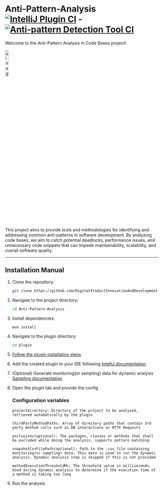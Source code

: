 # Anti-Pattern-Analysis [![IntelliJ Plugin CI](https://github.com/DigitalProductInnovationAndDevelopment/Anti-Pattern-Analysis/actions/workflows/plugin-ci.yml/badge.svg?branch=plugin)](https://github.com/DigitalProductInnovationAndDevelopment/Anti-Pattern-Analysis/actions/workflows/plugin-ci.yml) - [![Anti-pattern Detection Tool CI](https://github.com/DigitalProductInnovationAndDevelopment/Anti-Pattern-Analysis/actions/workflows/tool-ci.yml/badge.svg)](https://github.com/DigitalProductInnovationAndDevelopment/Anti-Pattern-Analysis/actions/workflows/tool-ci.yml)

Welcome to the Anti-Pattern Analysis in Code Bases project!

<img src="https://github.com/DigitalProductInnovationAndDevelopment/Anti-Pattern-Analysis/assets/58306766/dfb0b129-83c0-42fd-852b-778c87da46b8" alt="image" width=15% height=15%/>
<br>
This project aims to provide tools and methodologies for identifying and addressing common anti-patterns in software development. By analyzing code bases, we aim to catch potential deadlocks, performance issues, and unnecessary code snippets that can impede maintainability, scalability, and overall software quality.

---

## Installation Manual

1. Clone the repository:
   ```bash
   git clone https://github.com/DigitalProductInnovationAndDevelopment/Anti-Pattern-Analysis.git
   ```
2. Navigate to the project directory:
   ```bash
   cd Anti-Pattern-Analysis
   ```
3. Install dependencies:
   ```bash
   mvn install
   ```
4. Navigate to the plugin directory:
   ```bash
   cd plugin
   ```
5. [Follow the plugin installation steps](/plugin/README.md)

6. Add the created plugin to your IDE following [IntelliJ documentation](https://www.jetbrains.com/help/idea/managing-plugins.html#install_plugin_from_disk)

7. (Optional) Generate monitoring(or sampling) data for dynamic analysis [Sampling documentation](https://softwaredoug.com/blog/2023/10/15/visualvm-flamegraphs)

8. Open the plugin tab and provide the config<br>
   ### Configuration variables
   ```
   projectDirectory: Directory of the project to be analysed, retrieved automatically by the plugin
   ```
   ```
   thirdPartyMethodPaths: Array of directory paths that contain 3rd party method calls such as DB interactions or HTTP Requests
   ```
   ```
   exclusions(optional): The packages, classes or methods that shall be excluded while doing the analysis, supports pattern matching
   ```
   ```
   snapshotCsvFilePath(optional): Path to the .csv file containing monitoring(or sampling) data. This data is used to run the dynamic analysis. Dynamic analysis step is skipped if this is not provided
   ```
   ```
   methodExecutionThresholdMs: The threshold value in milliseconds. Used during dynamic analysis to determine if the execution time of a method is taking too long
   ```
   
9. Run the analysis
